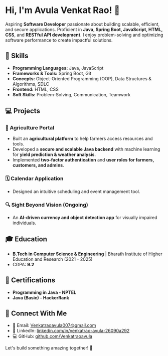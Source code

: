 # Hi, I'm Avula Venkat Rao! 👋

Aspiring **Software Developer** passionate about building scalable, efficient, and secure applications. Proficient in **Java, Spring Boot, JavaScript, HTML, CSS**, and **RESTful API development**. I enjoy problem-solving and optimizing software performance to create impactful solutions.

## 🚀 Skills
- **Programming Languages:** Java, JavaScript
- **Frameworks & Tools:** Spring Boot, Git
- **Concepts:** Object-Oriented Programming (OOP), Data Structures & Algorithms, SDLC
- **Frontend:** HTML, CSS
- **Soft Skills:** Problem-Solving, Communication, Teamwork

## 💻 Projects
### 🌱 Agriculture Portal
- Built an **agricultural platform** to help farmers access resources and tools.
- Developed a **secure and scalable Java backend** with machine learning for **yield prediction & weather analysis**.
- Implemented **two-factor authentication** and **user roles for farmers, customers, and admins**.

### 🗓️ Calendar Application
- Designed an intuitive scheduling and event management tool.

### 🔍 Sight Beyond Vision (Ongoing)
- An **AI-driven currency and object detection app** for visually impaired individuals.

## 🎓 Education
- **B.Tech in Computer Science & Engineering** | Bharath Institute of Higher Education and Research (2021 - 2025)
- CGPA: **9.2**

## 📜 Certifications
- **Programming in Java - NPTEL**
- **Java (Basic) - HackerRank**

## 🔗 Connect With Me
- 📧 Email: [Venkatraoavula007@gmail.com](mailto:Venkatraoavula007@gmail.com)
- 💼 LinkedIn: [linkedin.com/in/venkatrao-avula-26090a292](https://linkedin.com/in/venkatrao-avula-26090a292)
- 💻 GitHub: [github.com/Venkatraoavula](https://github.com/Venkatraoavula)

Let's build something amazing together! 🚀
